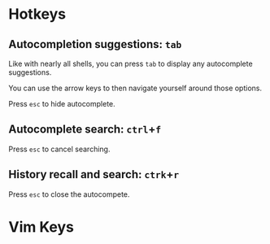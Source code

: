 # Hotkeys

## Autocompletion suggestions: `tab`

Like with nearly all shells, you can press `tab` to display any autocomplete
suggestions.

You can use the arrow keys to then navigate yourself around those options.

Press `esc` to hide autocomplete.

## Autocomplete search: `ctrl`+`f`

Press `esc` to cancel searching.

## History recall and search: `ctrk`+`r`

Press `esc` to close the autocompete.

# Vim Keys

## 
